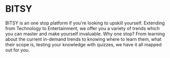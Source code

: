 # BITSY
BITSY is an one stop platform if you're looking to upskill yourself. Extending from Technology to Entertainment, we offer you a variety of trends which you can master 
and make yourself invaluable. Why one stop? From learning about the current in-demand trends to knowing where to learn them, what their scope is, testing your knowledge with quizzes, we
have it all mapped out for you. 
